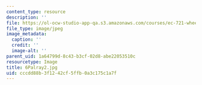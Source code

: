 ```yaml
---
content_type: resource
description: ''
file: https://ol-ocw-studio-app-qa.s3.amazonaws.com/courses/ec-721-wheelchair-design-in-developing-countries-spring-2009/cccdd88b3f1242cf5ffb0a3c175c1a7f_6Palray2.jpg
file_type: image/jpeg
image_metadata:
  caption: ''
  credit: ''
  image-alt: ''
parent_uid: 1a64799d-8c43-b3cf-02d8-abe22053510c
resourcetype: Image
title: 6Palray2.jpg
uid: cccdd88b-3f12-42cf-5ffb-0a3c175c1a7f
---
```

